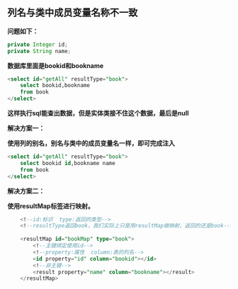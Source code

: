 ## 列名与类中成员变量名称不一致



**问题如下：**

```java
private Integer id;
private String name;
```

**数据库里面是bookid和bookname**

```sql
<select id="getAll" resultType="book">
    select bookid,bookname
    from book
</select>
```

**这样执行sql能查出数据，但是实体类接不住这个数据，最后是null**



**解决方案一：**

**使用列的别名，别名与类中的成员变量名一样，即可完成注入**

```sql
<select id="getAll" resultType="book">
    select bookid id,bookname name
    from book
</select>
```



**解决方案二：**

**使用resultMap标签进行映射。**

```sql
    <!--id:标识  type:返回的类型-->
    <!--resultType返回book，我们实际上只是用resultMap做映射，返回的还是book-->
    
    <resultMap id="bookMap" type="book">
        <!--主键绑定使用id-->
        <!--property:属性  column:表的列名-->
        <id property="id" column="bookid"></id>
        <!--非主键-->
        <result property="name" column="bookname"></result>
    </resultMap>
```

